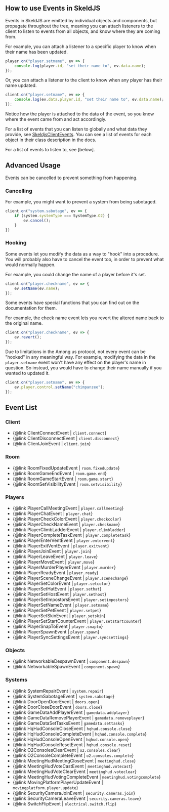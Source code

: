 ## How to use Events in SkeldJS

Events in SkeldJS are emitted by individual objects and components, but propagate throughout the tree, meaning you can attach listeners to the client to listen to events from all objects, and know where they are coming from.

For example, you can attach a listener to a specific player to know when their name has been updated.
```ts
player.on("player.setname", ev => {
    console.log(player.id, "set their name to", ev.data.name);
});
```
Or, you can attach a listener to the client to know when any player has their name updated.
```ts
client.on("player.setname", ev => {
    console.log(ev.data.player.id, "set their name to", ev.data.name);
});
```

Notice how the player is attached to the data of the event, so you know where the event came from and act accordingly.

For a list of events that you can listen to globally and what data they provide, see [SkeldjsClientEvents](/interfaces/client.skeldjsclientevents). You can see a list of events for each object in their class description in the docs.

For a list of events to listen to, see [below].

## Advanced Usage

Events can be cancelled to prevent something from happening.

### Cancelling

For example, you might want to prevent a system from being sabotaged.
```ts
client.on("system.sabotage", ev => {
    if (system.systemType === SystemType.O2) {
        ev.cancel();
    }
})
```

### Hooking
Some events let you modify the data as a way to "hook" into a procedure. You will probably also have to cancel the event too, in order to prevent what would normally happen.

For example, you could change the name of a player before it's set.
```ts
client.on("player.checkname", ev => {
    ev.setName(ev.name);
});
```

Some events have special functions that you can find out on the documentation for them.

For example, the check name event lets you revert the altered name back to the original name.
```ts
client.on("player.checkname", ev => {
    ev.revert();
});
```

Due to limitations in the Among us protocol, not every event can be "hooked" in any meaningful way. For example, modifying the data in the `player.setname` event won't have any effect on the player's name in question. So instead, you would have to change their name manually if you wanted to updated it.

```ts
client.on("player.setname", ev => {
    ev.player.control.setName("chimpanzee");
});
```

## Event List

### Client
* {@link ClientConnectEvent | `client.connect`}
* {@link ClientDisconnectEvent | `client.disconnect`}
* {@link ClientJoinEvent | `client.join`}

### Room
* {@link RoomFixedUpdateEvent | `room.fixedupdate`}
* {@link RoomGameEndEvent | `room.game.end`}
* {@link RoomGameStartEvent | `room.game.start`}
* {@link RoomSetVisibilityEvent | `room.setvisibility`}

### Players
* {@link PlayerCallMeetingEvent | `player.callmeeting`}
* {@link PlayerChatEvent | `player.chat`}
* {@link PlayerCheckColorEvent | `player.checkcolor`}
* {@link PlayerCheckNameEvent | `player.checkname`}
* {@link PlayerClimbLadderEvent | `player.climbladder`}
* {@link PlayerCompleteTaskEvent | `player.completetask`}
* {@link PlayerEnterVentEvent | `player.entervent`}
* {@link PlayerExitVentEvent | `player.exitvent`}
* {@link PlayerJoinEvent | `player.join`}
* {@link PlayerLeaveEvent | `player.leave`}
* {@link PlayerMoveEvent | `player.move`}
* {@link PlayerMurderPlayerEvent | `player.murder`}
* {@link PlayerReadyEvent | `player.ready`}
* {@link PlayerSceneChangeEvent | `player.scenechange`}
* {@link PlayerSetColorEvent | `player.setcolor`}
* {@link PlayerSetHatEvent | `player.sethat`}
* {@link PlayerSetHostEvent | `player.sethost`}
* {@link PlayerSetImpostorsEvent | `player.setimpostors`}
* {@link PlayerSetNameEvent | `player.setname`}
* {@link PlayerSetPetEvent | `player.setpet`}
* {@link PlayerSetSkinEvent | `player.setskin`}
* {@link PlayerSetStartCounterEvent | `player.setstartcounter`}
* {@link PlayerSnapToEvent | `player.snapto`}
* {@link PlayerSpawnEvent | `player.spawn`}
* {@link PlayerSyncSettingsEvent | `player.syncsettings`}

### Objects
* {@link NetworkableDespawnEvent | `component.despawn`}
* {@link NetworkableSpawnEvent | `component.spawn`}

### Systems
* {@link SystemRepairEvent | `system.repair`}
* {@link SystemSabotageEvent | `system.sabotage`}
* {@link DoorOpenDoorEvent | `doors.open`}
* {@link DoorCloseDoorEvent | `doors.close`}
* {@link GameDataAddPlayerEvent | `gamedata.addplayer`}
* {@link GameDataRemovePlayerEvent | `gamedata.removeplayer`}
* {@link GameDataSetTasksEvent | `gamedata.settasks`}
* {@link HqHudConsoleCloseEvent | `hqhud.console.close`}
* {@link HqHudConsoleCompleteEvent | `hqhud.console.complete`}
* {@link HqHudConsoleOpenEvent | `hqhud.console.open`}
* {@link HqHudConsoleResetEvent | `hqhud.console.reset`}
* {@link O2ConsolesClearEvent | `o2.consoles.clear`}
* {@link O2ConsoleCompleteEvent | `o2.consoles.complete`}
* {@link MeetingHudMeetingCloseEvent | `meetinghud.close`}
* {@link MeetingHudVoteCastEvent | `meetinghud.votecast`}
* {@link MeetingHudVoteClearEvent | `meetinghud.voteclear`}
* {@link MeetingHudVotingCompleteEvent | `meetinghud.votingcomplete`}
* {@link MovingPlatformPlayerUpdateEvent | `movingplatform.player.update`}
* {@link SecurityCameraJoinEvent | `security.cameras.join`}
* {@link SecurityCameraLeaveEvent | `security.cameras.leave`}
* {@link SwitchFlipEvent | `electrical.switch.flip`}
